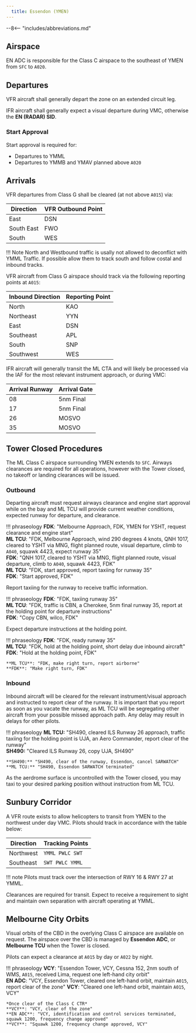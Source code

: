 ```yaml
---
  title: Essendon (YMEN)
---
```


--8<-- "includes/abbreviations.md"

## Airspace
EN ADC is responsible for the Class C airspace to the southeast of YMEN from `SFC` to `A020`.

## Departures
VFR aircraft shall generally depart the zone on an extended circuit leg.

IFR aircraft shall generally expect a visual departure during VMC, otherwise the **EN (RADAR) SID**.

### Start Approval
Start approval is required for:

- Departures to YMML
- Departures to YMMB and YMAV planned above `A020`

## Arrivals
VFR departures from Class G shall be cleared (at not above `A015`) via:

| Direction | VFR Outbound Point |
|----------| ------------------------ |
| East  | DSN |
| South East  | FWO |
| South | WES |

!!! Note
    North and Westbound traffic is usally not allowed to deconflict with YMML Traffic. If possible allow them to track south and follow costal and inbound tracks.

VFR aircraft from Class G airspace should track via the following reporting points at `A015`:

| Inbound Direction | Reporting Point |
| --- | --- |
| North | KAO |
| Northeast | YYN |
| East | DSN |
| Southeast | APL |
| South | SNP |
| Southwest | WES |

IFR aircraft will generally transit the ML CTA and will likely be processed via the IAF for the most relevant instrument approach, or during VMC:

| Arrival Runway | Arrival Gate |
| --- | --- |
| 08 | 5nm Final |
| 17 | 5nm Final |
| 26 | MOSVO |
| 35 | MOSVO |

## Tower Closed Procedures
The ML Class C airspace surrounding YMEN extends to `SFC`. Airways clearances are required for all operations, however with the Tower closed, no takeoff or landing clearances will be issued. 

### Outbound
Departing aircraft must request airways clearance and engine start approval while on the bay and ML TCU will provide current weather conditions, expected runway for departure, and clearance.

!!! phraseology
    **FDK**: "Melbourne Approach, FDK, YMEN for YSHT, request clearance and engine start"  
    **ML TCU**: "FDK, Melbourne Approach, wind 290 degrees 4 knots, QNH 1017, cleared to YSHT via MNG, flight planned route, visual departure, climb to `A040`, squawk 4423, expect runway 35"  
    **FDK**: "QNH 1017, cleared to YSHT via MNG, flight planned route, visual departure, climb to `A040`, squawk 4423, FDK"  
    **ML TCU**: "FDK, start approved, report taxiing for runway 35"  
    **FDK**: "Start approved, FDK"

Report taxiing for the runway to receive traffic information.

!!! phraseology
    **FDK**: "FDK, taxiing runway 35"  
    **ML TCU**: "FDK, traffic is CBN, a Cherokee, 5nm final runway 35, report at the holding point for departure instructions"  
    **FDK**: "Copy CBN, wilco, FDK"

Expect departure instructions at the holding point.

!!! phraseology
    **FDK**: "FDK, ready runway 35"  
    **ML TCU**: "FDK, hold at the holding point, short delay due inbound aircraft"  
    **FDK**: "Hold at the holding point, FDK"  

    **ML TCU**: "FDK, make right turn, report airborne"  
    **FDK**: "Make right turn, FDK"

### Inbound
Inbound aircraft will be cleared for the relevant instrument/visual approach and instructed to report clear of the runway. It is important that you report as soon as you vacate the runway, as ML TCU will be segregating other aircraft from your possible missed approach path. Any delay may result in delays for other pilots.

!!! phraseology
    **ML TCU:** "SH490, cleared ILS Runway 26 approach, traffic taxiing for the holding point is UJA, an Aero Commander, report clear of the runway"  
    **SH490:** "Cleared ILS Runway 26, copy UJA, SH490"  

    **SH490:** "SH490, clear of the runway, Essendon, cancel SARWATCH"  
    **ML TCU:** "SH490, Essendon SARWATCH terminated"

As the aerdrome surface is uncontrolled with the Tower closed, you may taxi to your desired parking position without instruction from ML TCU.

## Sunbury Corridor
A VFR route exists to allow helicopters to transit from YMEN to the northwest under day VMC. Pilots should track in accordance with the table below:

| Direction | Tracking Points |
| --- | --- |
| Northwest | `YMML PWLC SWT` |
| Southeast | `SWT PWLC YMML` |

!!! note
    Pilots must track over the intersection of RWY 16 & RWY 27 at YMML.

Clearances are required for transit. Expect to receive a requirement to sight and maintain own separation with aircraft operating at YMML.

## Melbourne City Orbits
Visual orbits of the CBD in the overlying Class C airspace are available on request. The airspace over the CBD is managed by **Essendon ADC**, or **Melbourne TCU** when the Tower is closed.

Pilots can expect a clearance at `A015` by day or `A022` by night.

!!! phraseology
    **VCY**: "Essendon Tower, VCY, Cessna 152, 2nm south of WMS, `A015`, received Lima, request one left-hand city orbit"  
    **EN ADC**: "VCY, Essendon Tower, cleared one left-hand orbit, maintain `A015`, report clear of the zone" 
    **VCY**: "Cleared one left-hand orbit, maintain `A015`, VCY"  

    *Once clear of the Class C CTR*  
    **VCY**: "VCY, clear of the zone"  
    **EN ADC**: "VCY, identification and control services terminated, squawk 1200, frequency change approved"  
    **VCY**: "Squawk 1200, frequency change approved, VCY"